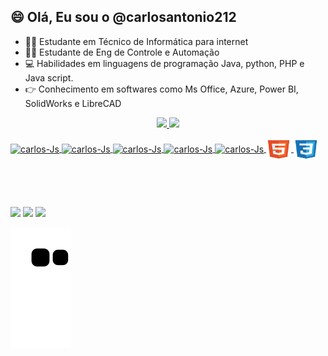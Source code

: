 ## 😄 Olá, Eu sou o @carlosantonio212
- 👨‍💻 Estudante em Técnico de Informática para internet
- 👨‍🎓 Estudante de Eng de Controle e Automação
- 💻 Habilidades em linguagens de programação Java, python, PHP e Java script. 
- 👉 Conhecimento em softwares como Ms Office, Azure, Power BI, SolidWorks e LibreCAD

<div align="center">
<a href="https://github.com/carlosantonio212">
  <img height="180em" src="https://github-readme-stats.vercel.app/api?username=carlosantonio212&show_icons=true&theme=dark&include_all_commits=true&count_private=true"/>
  <img height="180em" src="https://github-readme-stats.vercel.app/api/top-langs/?username=carlosantonio212&layout=compact&langs_count=7&theme=dracula"/>
  
</div>

<div style="display: inline_block"><br>
  <img  align="center" alt="carlos-Js" height="30" width="40" src="https://cdn.jsdelivr.net/gh/devicons/devicon/icons/java/java-original.svg" /> 
  <img align="center" alt="carlos-Js" height="30" width="40" src="https://cdn.jsdelivr.net/gh/devicons/devicon/icons/python/python-original-wordmark.svg" />
  <img  align="center" alt="carlos-Js" height="30" width="40" src="https://cdn.jsdelivr.net/gh/devicons/devicon/icons/php/php-plain.svg" /> 
   <img  align="center" alt="carlos-Js" height="30" width="40" src="https://cdn.jsdelivr.net/gh/devicons/devicon/icons/javascript/javascript-original.svg" />
  <img  align="center" alt="carlos-Js" height="30" width="40" src="https://cdn.jsdelivr.net/gh/devicons/devicon/icons/c/c-plain.svg" />
  <img align="center" alt="Rafa-HTML" height="30" width="40" src="https://raw.githubusercontent.com/devicons/devicon/master/icons/html5/html5-original.svg">
  <img align="center" alt="Rafa-CSS" height="30" width="40" src="https://raw.githubusercontent.com/devicons/devicon/master/icons/css3/css3-original.svg">
  
 <br> </br>
 
</div>

##

<div>

<a href="https://instagram.com/mykarlim" target="_blank"><img src="https://img.shields.io/badge/-Instagram-%23E4405F?style=for-the-badge&logo=instagram&logoColor=white" target="_blank"></a>
<a href = "mailto:carlosantonioss212@gmail.com"><img src="https://img.shields.io/badge/-Gmail-%23333?style=for-the-badge&logo=gmail&logoColor=white" target="_blank"></a>
<a href="https://www.linkedin.com/in/carlos-ant%C3%B4nio-681729221" target="_blank"><img src="https://img.shields.io/badge/-LinkedIn-%230077B5?style=for-the-badge&logo=linkedin&logoColor=white" target="_blank"></a> 
 
  ![Snake animation](https://github.com/rafaballerini/rafaballerini/blob/output/github-contribution-grid-snake.svg)

</div>
